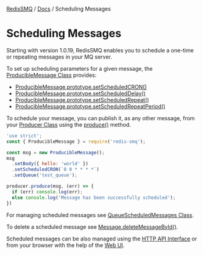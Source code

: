 [RedisSMQ](../README.md) / [Docs](README.md) / Scheduling Messages

# Scheduling Messages

Starting with version 1.0.19, RedisSMQ enables you to schedule a one-time or repeating messages in your MQ server.

To set up scheduling parameters for a given message, the [ProducibleMessage Class](api/classes/ProducibleMessage.md) provides:

* [ProducibleMessage.prototype.setScheduledCRON()](api/classes/ProducibleMessage.md#setscheduledcron)
* [ProducibleMessage.prototype.setScheduledDelay()](api/classes/ProducibleMessage.md#setscheduleddelay)
* [ProducibleMessage.prototype.setScheduledRepeat()](api/classes/ProducibleMessage.md#setscheduledrepeat)
* [ProducibleMessage.prototype.setScheduledRepeatPeriod()](api/classes/ProducibleMessage.md#setscheduledrepeatperiod)

To schedule your message, you can publish it, as any other message, from your [Producer Class](api/classes/Producer.md) 
using the [produce()](api/classes/Producer.md#produce) method.

```javascript
'use strict';
const { ProducibleMessage } = require('redis-smq');

const msg = new ProducibleMessage();
msg
  .setBody({ hello: 'world' })
  .setScheduledCRON(`0 0 * * * *`)
  .setQueue('test_queue');

producer.produce(msg, (err) => {
  if (err) console.log(err);
  else console.log('Message has been successfully scheduled');
})
```

For managing scheduled messages see [QueueScheduledMessages Class](api/classes/QueueScheduledMessages.md).

To delete a scheduled message see [Message.deleteMessageById()](api/classes/Message.md#deletemessagebyid).

Scheduled messages can be also managed using the [HTTP API Interface](https://github.com/weyoss/redis-smq-monitor) or from your browser with the help of the [Web UI](https://github.com/weyoss/redis-smq-monitor-client).